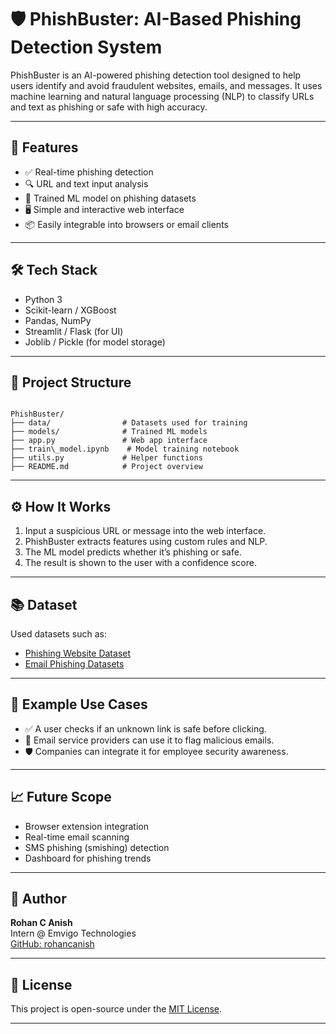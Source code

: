 

# 🛡️ PhishBuster: AI-Based Phishing Detection System

PhishBuster is an AI-powered phishing detection tool designed to help users identify and avoid fraudulent websites, emails, and messages. It uses machine learning and natural language processing (NLP) to classify URLs and text as phishing or safe with high accuracy.

---

## 🚀 Features

- ✅ Real-time phishing detection
- 🔍 URL and text input analysis
- 🧠 Trained ML model on phishing datasets
- 🖥️ Simple and interactive web interface
- 📦 Easily integrable into browsers or email clients

---

## 🛠️ Tech Stack

- Python 3
- Scikit-learn / XGBoost
- Pandas, NumPy
- Streamlit / Flask (for UI)
- Joblib / Pickle (for model storage)

---

## 📁 Project Structure

```

PhishBuster/
├── data/                # Datasets used for training
├── models/              # Trained ML models
├── app.py               # Web app interface
├── train\_model.ipynb    # Model training notebook
├── utils.py             # Helper functions
├── README.md            # Project overview

```

---

## ⚙️ How It Works

1. Input a suspicious URL or message into the web interface.
2. PhishBuster extracts features using custom rules and NLP.
3. The ML model predicts whether it’s phishing or safe.
4. The result is shown to the user with a confidence score.

---

## 📚 Dataset

Used datasets such as:
- [Phishing Website Dataset](https://www.kaggle.com/datasets/eswarchandt/phishing-website-detector)
- [Email Phishing Datasets](https://www.kaggle.com/datasets)

---

## 🚦 Example Use Cases

- ✅ A user checks if an unknown link is safe before clicking.
- 📧 Email service providers can use it to flag malicious emails.
- 🛡️ Companies can integrate it for employee security awareness.

---

## 📈 Future Scope

- Browser extension integration
- Real-time email scanning
- SMS phishing (smishing) detection
- Dashboard for phishing trends

---

## 👤 Author

**Rohan C Anish**  
Intern @ Emvigo Technologies  
[GitHub: rohancanish](https://github.com/rohancanish)

---

## 📄 License

This project is open-source under the [MIT License](LICENSE).

---

```


